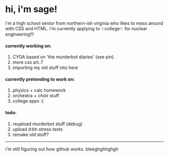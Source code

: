 <h1>hi, i'm sage!</h1>

i'm a high school senior from northern-ish virginia who likes to mess around with CSS and HTML. i'm currently applying to ✨college✨ for nuclear engineering!!!

<h4>currently working on:</h4>
<ol>
  <li>CYOA based on 'the murderbot diaries' (see pin)</li>
  <li>more css art..?</li>
  <li>importing my old stuff into here</li>
</ol>

<h4>currently pretending to work on:</h4>
<ol>
  <li>physics + calc homework</li>
  <li>orchestra + choir stuff</li>
  <li>college apps :(</li>
</ol>

<h4>todo:</h4>
<ol>
  <li>reupload murderbot stuff (debug)</li>
  <li>upload d:bh stress tests</li>
  <li>remake old stuff?</li>
</ol>

<hr>

i'm still figuring out how github works. bleeghghhghgh
